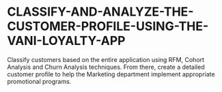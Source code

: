 # CLASSIFY-AND-ANALYZE-THE-CUSTOMER-PROFILE-USING-THE-VANI-LOYALTY-APP
Classify customers based on the entire application using RFM, Cohort Analysis and Churn Analysis techniques. From there, create a detailed customer profile to help the Marketing department implement appropriate promotional programs.
